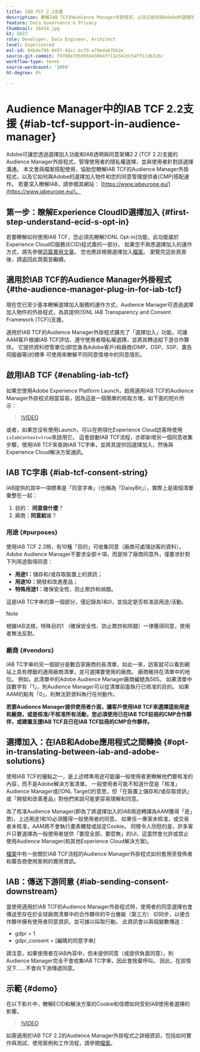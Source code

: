 ```yaml
---
title: IAB TCF 2.2支援
description: 瞭解IAB TCF的Audience Manager外掛程式，以及它如何與Adobe的選擇加入物件及您的同意管理提供者(CMP)搭配運作。
feature: Data Governance & Privacy
thumbnail: 26434.jpg
kt: 5027
role: Developer, Data Engineer, Architect
level: Experienced
exl-id: 04b4e786-0457-4dcc-bcf9-a79eda67bb2e
source-git-commit: f9708e705d95b43084ff11e342dc54ff11d6326c
workflow-type: tm+mt
source-wordcount: '1059'
ht-degree: 0%

---
```


# Audience Manager中的IAB TCF 2.2支援 {#iab-tcf-support-in-audience-manager}

Adobe可讓您透過選擇加入功能和IAB透明與同意架構2.2 (TCF 2.2)支援的Audience Manager外掛程式，管理使用者的隱私權選擇，並與使用者針對該選擇溝通。 本文會與檔案搭配使用，協助您瞭解IAB TCF的Audience Manager外掛程式，以及它如何與Adobe的選擇加入物件和您的同意管理提供者(CMP)搭配運作。 若要深入瞭解IAB，請參閱其網站： [https://www.iabeurope.eu/](https://www.iabeurope.eu/)。

## 第一步：瞭解Experience CloudID選擇加入 {#first-step-understand-ecid-s-opt-in}

若要瞭解如何使用IAB TCF，您必須先瞭解[!DNL Opt-in]功能，此功能屬於Experience CloudID服務(ECID)程式庫的一部分。 如果您不熟悉選擇加入的運作方式，請先參閱[這篇實用文章](https://experienceleague.adobe.com/docs/core-services-learn/tutorials/id-service/use-opt-in-to-control-experience-cloud-activities-based-on-user-consent.html?lang=zh-Hant)。 您也應該檢閱選擇加入[檔案](https://experienceleague.adobe.com/docs/id-service/using/implementation/opt-in-service/optin-overview.html?lang=zh-Hant)。 瀏覽完這些資源後，請返回此頁面並繼續。

## 適用於IAB TCF的Audience Manager外掛程式 {#the-audience-manager-plug-in-for-iab-tcf}

現在您已至少基本瞭解選擇加入服務的運作方式，Audience Manager可透過選擇加入物件的外掛程式，為其提供[!DNL IAB Transparency and Consent Framework (TCF)]支援。

適用於IAB TCF的Audience Manager外掛程式擴充了「選擇加入」功能，可讓AAM客戶根據IAB TCF評估、遵守使用者隱私權選擇，並將其轉送給下游合作夥伴。 它提供資料控管單位(即您身為Adobe客戶)和廠商(DMP、DSP、SSP、廣告伺服器等)的標準 可使用來瞭解不同同意情境中的同意情形。

## 啟用IAB TCF {#enabling-iab-tcf}

如果您使用Adobe Experience Platform Launch，啟用適用IAB TCF的Audience Manager外掛程式相當容易，因為這是一個簡單的核取方塊，如下面的短片所示：

>[!VIDEO](https://video.tv.adobe.com/v/26433/?quality=12)

或者，如果您沒有使用Launch，可以在例項化Experience Cloud訪客時使用`isIabContext=true`來啟用它。 這會啟動IAB TCF流程，亦即新增另一個同意收集步驟，使用IAB TCF來查詢IAB TC字串，並將其提供回選擇加入，然後與Experience Cloud解決方案通訊。

## IAB TC字串 {#iab-tcf-consent-string}

IAB提供的其中一項標準是「同意字串」（也稱為「DaisyBit」），實際上是兩個清單彙整在一起：

1. 目的： **同意做什麼**？
1. 廠商：**同意給**&#x200B;誰？

### 用途 {#purposes}

使用IAB TCF 2.2時，有10種「目的」可收集同意（廠商可處理訪客的資料）。 Adobe Audience Manager不要求全部十項，而是除了廠商同意外，僅要求針對下列用途取得同意：

* **用途1：**&#x200B;儲存和/或存取裝置上的資訊；
* **用途10：**&#x200B;開發和改進產品；
* **特殊用途1：**&#x200B;確保安全性、防止欺詐和偵錯。

這是IAB TC字串的第一個部分，僅記錄為1和0，並指定是否核准該用途/活動。

>[!NOTE]
>
>根據IAB法規，特殊目的1 （確保安全性、防止欺詐和除錯）一律獲得同意，使用者無法反對。

### 廠商 {#vendors}

IAB TC字串的另一個部分是數百家廠商的長清單，如此一來，訪客就可以看到網站上具有標籤的適用廠商清單，並可選擇要使用的廠商。 廠商維持在清單中的地位。 例如，此清單中的Adobe Audience Manager廠商編號為565。 如果清單中該數字有「1」，則Audience Manager可以從清單前面執行已核准的目的。 如果AAM的點有「0」，則無法對資料執行任何動作。

**若要Audience Manager提供使用者介面，讓客戶使用IAB TCF來選擇這些用途和廠商，或是核准/不核准所有活動，您必須使用已在IAB TCF註冊的CMP合作夥伴，或建置支援IAB TCF且已在IAB TCF註冊的CMP合作夥伴。**

## 選擇加入：在IAB和Adobe應用程式之間轉換 {#opt-in-translating-between-iab-and-adobe-solutions}

使用IAB TCF的優點之一，是上述標準用途可能讓一般使用者更瞭解他們要核准的內容，而不是Adobe解決方案清單。 一般使用者可能不知道什麼是「核准」Audience Manager或[!DNL Target]的意思，但「在裝置上儲存和/或存取資訊」或「開發和改善產品」對他們來說可能更容易理解和同意。

為了核准Audience Manager(即為了將選擇加入的IAB用途轉譯為AAM獲得「是」票)，上述用途1和10必須獲得一般使用者的同意。 如果任一專案未核准，或交易者未核准，AAM將不會執行畫素觸發或設定Cookie。 同樣令人欣慰的是，許多客戶只要選擇為一般使用者提供「要麼全部，要麼無」的UI，這當然會允許或禁止使用Audience Manager(和其他Experience Cloud解決方案)。

[檔案](https://experienceleague.adobe.com/docs/audience-manager/user-guide/overview/data-privacy/consent-management/aam-iab-plugin.html?lang=zh-Hant)中有一些關於IAB TCF流程的Audience Manager外掛程式如何套用至發佈者和廣告商使用案例的實用資訊。

## IAB：傳送下游同意 {#iab-sending-consent-downstream}

當使用適用於IAB TCF的Audience Manager外掛程式時，使用者的同意選擇也會傳送至存在於全球廠商清單中的合作夥伴的平台層級（第三方） ID同步，以便合作夥伴擁有使用者同意資訊，並可據以採取行動。 此資訊會以兩個變數傳送：

* gdpr = 1
* gdpr_consent = [編碼的同意字串]

請注意，如果使用者在IAB內容中，但未提供同意（或提供負面同意），則Audience Manager完全不會收集IAB TC字串，因此會捨棄呼叫。 因此，在該情況下……不會向下游傳遞同意。

## 示範 {#demo}

在以下影片中，瞭解ECID和解決方案的Cookie和信標如何受到IAB使用者選擇的影響。

>[!VIDEO](https://video.tv.adobe.com/v/26434/?quality=12)

如需適用於IAB TCF 2.2的Audience Manager外掛程式之詳細資訊，包括如何實作與測試、使用案例和工作流程，請參閱[檔案](https://experienceleague.adobe.com/docs/audience-manager/user-guide/overview/data-privacy/consent-management/aam-iab-plugin.html?lang=zh-Hant)。

